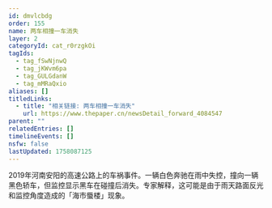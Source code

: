 ```yaml
---
id: dmvlcbdg
order: 155
name: 两车相撞一车消失
layer: 2
categoryId: cat_r0rzgkOi
tagIds:
  - tag_fSwNjnwQ
  - tag_jKWvm6pa
  - tag_GULGdanW
  - tag_mMRaQxio
aliases: []
titledLinks:
  - title: "相关链接: 两车相撞一车消失"
    url: https://www.thepaper.cn/newsDetail_forward_4084547
parent: ""
relatedEntries: []
timelineEvents: []
nsfw: false
lastUpdated: 1758087125
---
```


2019年河南安阳的高速公路上的车祸事件。一辆白色奔驰在雨中失控，撞向一辆黑色轿车，但监控显示黑车在碰撞后消失。专家解释，这可能是由于雨天路面反光和监控角度造成的「海市蜃楼」现象。